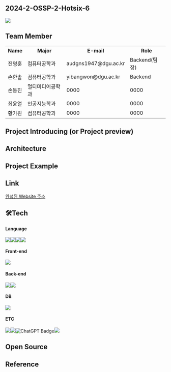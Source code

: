 ## 2024-2-OSSP-2-Hotsix-6
<img src="https://capsule-render.vercel.app/api?type=waving&color=gradient&height=230&section=header&text=Project%20Name&fontSize=60" />




<h2><i class="fa-solid fa-person"></i>Team Member</h2>
<table>
  <tr>
    <th scope=col>Name</th>
    <th scope=col>Major</th>
    <th scope=col>E-mail</th>
    <th scope=col>Role</th>
  </tr>
  <tr>
    <td>진명훈</td>
    <td>컴퓨터공학과</td>
    <td>audgns1947@dgu.ac.kr</td>
    <td>Backend(팀장)</td>
  </tr>
  <tr>
    <td>손한솔</td>
    <td>컴퓨터공학과</td>
    <td>yibangwon@dgu.ac.kr</td>
    <td>Backend</td>
  </tr>
  <tr>
    <td>손동진</td>
    <td>멀티미디어공학과</td>
    <td>0000</td>
    <td>0000</td>
  </tr>
  <tr>
    <td>최윤열</td>
    <td>인공지능학과</td>
    <td>0000</td>
    <td>0000</td>
  </tr>
  <tr>
    <td>황가원</td>
    <td>컴퓨터공학과</td>
    <td>0000</td>
    <td>0000</td>
  </tr>
</table>

<h2>Project Introducing (or Project preview)</h2>
  
<h2>Architecture</h2>

<h2>Project Example</h2>

<h2>Link</h2>
<a href="google.com">완성된 Website 주소</a>

<h2>🛠️Tech</h2>
  <h4>Language</h4>
  
  <img src="https://img.shields.io/badge/java-007396?style=for-the-badge&logo=OpenJDK&logoColor=white"><img src="https://img.shields.io/badge/html5-E34F26?style=for-the-badge&logo=html5&logoColor=white"><img src="https://img.shields.io/badge/css-1572B6?style=for-the-badge&logo=css3&logoColor=white"/><img src="https://img.shields.io/badge/JS-F7DF1E?style=for-the-badge&logo=javascript&logoColor=white"/>
  <h4>Front-end</h4>
  
  <img src="https://img.shields.io/badge/React-ff0101?style=for-the-badge&logo=React&logoColor=white"/>
  <h4>Back-end</h4>
  
  <img src="https://img.shields.io/badge/SpringBoot-98dd6d?style=for-the-badge&logo=SpringBoot&logoColor=white"/><img src="https://img.shields.io/badge/Hibernate-59666C?style=for-the-badge&logo=Hibernate&logoColor=white">
  <h4>DB</h4>
  
  <img src="https://img.shields.io/badge/Mysql-4982A6?style=for-the-badge&logo=MySQL&logoColor=white"/>
  
  <h4>ETC</h4>
  
  <img src="https://img.shields.io/badge/Github-000000?style=for-the-badge&logo=Github&logoColor=white"/><img src="https://img.shields.io/badge/Discord-8268d1?style=for-the-badge&logo=Discord&logoColor=white"/><img src="https://img.shields.io/badge/ChatGPT-%2300A67E.svg?style=for-the-badge&logo=openai&logoColor=white" alt="ChatGPT Badge"><img src="https://img.shields.io/badge/Claude-AI-blue?style=for-the-badge&logo=Claude&logoColor=white">

<h2>Open Source</h2>


<h2>Reference</h2>



